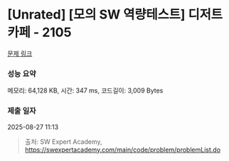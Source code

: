 # [Unrated] [모의 SW 역량테스트] 디저트 카페 - 2105 

[문제 링크](https://swexpertacademy.com/main/code/problem/problemDetail.do?contestProbId=AV5VwAr6APYDFAWu) 

### 성능 요약

메모리: 64,128 KB, 시간: 347 ms, 코드길이: 3,009 Bytes

### 제출 일자

2025-08-27 11:13



> 출처: SW Expert Academy, https://swexpertacademy.com/main/code/problem/problemList.do
